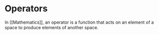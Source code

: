 # Operators
In [[Mathematics]], an operator is a function that acts on an element of a space to produce elements of another space.
